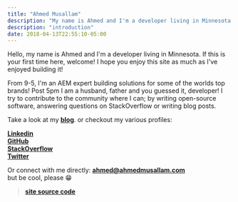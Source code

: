 ```yaml
---
title: "Ahmed Musallam"
description: "My name is Ahmed and I'm a developer living in Minnesota. If this is your first time here, welcome! I hope you enjoy this site as much as I've enjoyed building it!"
description: "introduction"
date: 2018-04-13T22:55:10-05:00
---
```


Hello, my name is Ahmed and I'm a developer living in Minnesota. If this is your first time here, welcome! I hope you enjoy this site as much as I've enjoyed building it!

From 9-5, I'm an AEM expert building solutions for some of the worlds top brands! 
Post 5pm I am a husband, father and you guessed it, developer! I try to contribute to the community where I can; by writing open-source software, answering questions on StackOverflow or writing blog posts.

Take a look at my [**blog**](/blog). or checkout my various profiles: 

[**Linkedin**](https://www.linkedin.com/in/ahmedmusallam/)<br/>
[**GitHub**](https://github.com/ahmed-musallam)<br/>
[**StackOverflow**](https://stackoverflow.com/users/5633515/ahmed-musallam)<br/>
[**Twitter**](https://twitter.com/AhmedAtWork)

Or connect with me directly:
**<ahmed@ahmedmusallam.com>**<br/>
but be cool, please 😁

> [**site source code**](https://github.com/ahmed-musallam/ahmedmusallam.com)